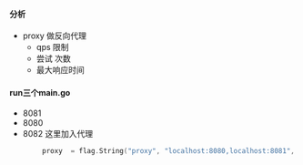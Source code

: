 #### 分析
- proxy 做反向代理
    - qps 限制
    - 尝试 次数
    - 最大响应时间
    
#### run三个main.go

- 8081
- 8080
- 8082
    这里加入代理
```go
        proxy  = flag.String("proxy", "localhost:8080,localhost:8081", "Optional comma-separated list of URLs to proxy uppercase requests")
```

